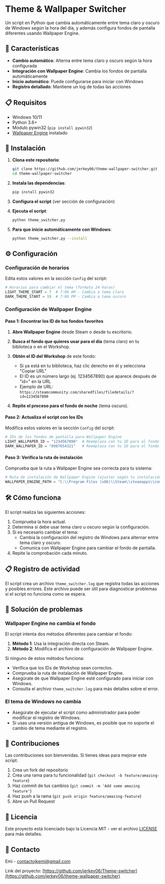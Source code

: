 # Theme & Wallpaper Switcher

Un script en Python que cambia automáticamente entre tema claro y oscuro de Windows según la hora del día, y además configura fondos de pantalla diferentes usando Wallpaper Engine.

## 🌟 Características

- **Cambio automático**: Alterna entre tema claro y oscuro según la hora configurada
- **Integración con Wallpaper Engine**: Cambia los fondos de pantalla automáticamente
- **Inicio automático**: Puede configurarse para iniciar con Windows
- **Registro detallado**: Mantiene un log de todas las acciones

## 📋 Requisitos

- Windows 10/11
- Python 3.6+
- Módulo pywin32 (`pip install pywin32`)
- [Wallpaper Engine](https://store.steampowered.com/app/431960/Wallpaper_Engine/) instalado

## 🚀 Instalación

1. **Clona este repositorio**:
   ```bash
   git clone https://github.com/jerkey06/theme-wallpaper-switcher.git
   cd theme-wallpaper-switcher
   ```

2. **Instala las dependencias**:
   ```bash
   pip install pywin32
   ```

3. **Configura el script** (ver sección de configuración)

4. **Ejecuta el script**:
   ```bash
   python theme_switcher.py
   ```

5. **Para que inicie automáticamente con Windows**:
   ```bash
   python theme_switcher.py --install
   ```

## ⚙️ Configuración

### Configuración de horarios

Edita estos valores en la sección `Config` del script:

```python
# Horarios para cambiar el tema (formato 24 horas)
LIGHT_THEME_START = 7  # 7:00 AM - Cambia a tema claro
DARK_THEME_START = 19  # 7:00 PM - Cambia a tema oscuro
```

### Configuración de Wallpaper Engine

#### Paso 1: Encontrar los ID de tus fondos favoritos

1. **Abre Wallpaper Engine** desde Steam o desde tu escritorio.

2. **Busca el fondo que quieres usar para el día** (tema claro) en tu biblioteca o en el Workshop.

3. **Obtén el ID del Workshop** de este fondo:
   - Si ya está en tu biblioteca, haz clic derecho en él y selecciona "Copiar URL"
   - El ID es un número largo (ej. 1234567890) que aparece después de "id=" en la URL
   - Ejemplo de URL: `https://steamcommunity.com/sharedfiles/filedetails/?id=1234567890`

4. **Repite el proceso para el fondo de noche** (tema oscuro).

#### Paso 2: Actualiza el script con los IDs

Modifica estos valores en la sección `Config` del script:

```python
# IDs de los fondos de pantalla para Wallpaper Engine
LIGHT_WALLPAPER_ID = "1234567890"  # Reemplaza con tu ID para el fondo de día
DARK_WALLPAPER_ID = "0987654321"   # Reemplaza con tu ID para el fondo de noche
```

#### Paso 3: Verifica la ruta de instalación

Comprueba que la ruta a Wallpaper Engine sea correcta para tu sistema:

```python
# Ruta de instalación de Wallpaper Engine (ajustar según tu instalación)
WALLPAPER_ENGINE_PATH = "C:\\Program Files (x86)\\Steam\\steamapps\\common\\wallpaper_engine\\wallpaper32.exe"
```

## 🛠️ Cómo funciona

El script realiza las siguientes acciones:

1. Comprueba la hora actual.
2. Determina si debe usar tema claro u oscuro según la configuración.
3. Si es necesario cambiar el tema:
   - Cambia la configuración del registro de Windows para alternar entre tema claro y oscuro.
   - Comunica con Wallpaper Engine para cambiar el fondo de pantalla.
4. Repite la comprobación cada minuto.

## 📋 Registro de actividad

El script crea un archivo `theme_switcher.log` que registra todas las acciones y posibles errores. Este archivo puede ser útil para diagnosticar problemas si el script no funciona como se espera.

## 📱 Solución de problemas

### Wallpaper Engine no cambia el fondo

El script intenta dos métodos diferentes para cambiar el fondo:

1. **Método 1**: Usa la integración directa con Steam.
2. **Método 2**: Modifica el archivo de configuración de Wallpaper Engine.

Si ninguno de estos métodos funciona:

- Verifica que los IDs de Workshop sean correctos.
- Comprueba la ruta de instalación de Wallpaper Engine.
- Asegúrate de que Wallpaper Engine esté configurado para iniciar con Windows.
- Consulta el archivo `theme_switcher.log` para más detalles sobre el error.

### El tema de Windows no cambia

- Asegúrate de ejecutar el script como administrador para poder modificar el registro de Windows.
- Si usas una versión antigua de Windows, es posible que no soporte el cambio de tema mediante el registro.

## 🤝 Contribuciones

Las contribuciones son bienvenidas. Si tienes ideas para mejorar este script:

1. Crea un fork del repositorio
2. Crea una rama para tu funcionalidad (`git checkout -b feature/amazing-feature`)
3. Haz commit de tus cambios (`git commit -m 'Add some amazing feature'`)
4. Haz push a la rama (`git push origin feature/amazing-feature`)
5. Abre un Pull Request

## 📜 Licencia

Este proyecto está licenciado bajo la Licencia MIT - ver el archivo [LICENSE](LICENSE) para más detalles.

## 📧 Contacto

Emi - contactojkemi@gmail.com

Link del proyecto: [https://github.com/jerkey06/Theme-switcher](https://github.com/jerkey06/theme-wallpaper-switcher)